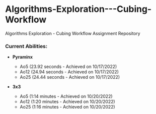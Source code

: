 # Algorithms-Exploration---Cubing-Workflow
Algorithms Exploration - Cubing Workflow Assignment Repository

### __Current Abilities:__

- **Pyraminx**
  + Ao5 (23.92 seconds - Achieved on 10/17/2022)
  + Ao12 (24.94 seconds - Achieved on 10/17/2022)
  + Ao25 (24.44 seconds - Achieved on 10/17/2022)

- **3x3**
  + Ao5 (1:14 minutes - Achieved on 10/20/2022)
  + Ao12 (1:20 minutes - Achieved on 10/20/2022)
  + Ao25 (1:16 minutes - Achieved on 10/20/2022)




